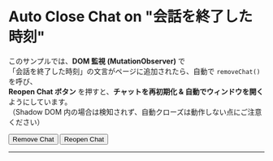 <!DOCTYPE html>
<html lang="ja">
<head>
  <meta charset="UTF-8">
  <title>Auto Close Chat on "会話を終了した時刻"</title>
</head>
<body>
  <h1>Auto Close Chat on "会話を終了した時刻"</h1>
  <p>
    このサンプルでは、<strong>DOM 監視 (MutationObserver)</strong> で<br>
    「会話を終了した時刻」の文言がページに追加されたら、自動で <code>removeChat()</code> を呼び、<br>
    <strong>Reopen Chat ボタン</strong> を押すと、<strong>チャットを再初期化 & 自動でウィンドウを開く</strong> ようにしています。<br>
    （Shadow DOM 内の場合は検知されず、自動クローズは動作しない点にご注意ください）
  </p>

  <!-- 手動削除/再描画用ボタン -->
  <button onclick="removeChat()">Remove Chat</button>
  <button onclick="reopenChat()">Reopen Chat</button>

  <hr/>

  <script>
    /*****************************************
     * A) initChat() - チャット初期化関数
     *    - Embedded Messaging を初期化
     *    - 成功後に openChat() を呼び出し、ウィンドウを自動で開く
     *****************************************/
    function initChat() {
      console.log('[initChat] START');
      try {
        // 言語設定（例: 'ja'）
        embeddedservice_bootstrap.settings.language = 'ja';

        // 組織ID / デプロイID / Embedded Service URL を環境に合わせて書き換えてください
        embeddedservice_bootstrap.init(
          '00DIS000002CjVn',   // Org ID
          'MIAW4',            // Deployment ID
          'https://daihachi20240927.my.site.com/ESWMIAW41737545576136', // ES URL
          { scrt2URL: 'https://daihachi20240927.my.salesforce-scrt.com' }
        );

        console.log('[initChat] SUCCESS: Chat initialized.');
      } catch (err) {
        console.error('[initChat] ERROR:', err);
      }
      console.log('[initChat] END');

      // ★ ここで強制的にチャットウィンドウを開く
      setTimeout(() => {
        if (window.embeddedservice_bootstrap && typeof embeddedservice_bootstrap.openChat === 'function') {
          console.log('[initChat] Calling embeddedservice_bootstrap.openChat()...');
          embeddedservice_bootstrap.openChat();
        } else {
          console.warn('[initChat] openChat() not available. The user may need to click the chat icon manually.');
        }
      }, 500);
    }

    /*****************************************
     * B) removeChat() - チャット(iframe/script等)を削除
     *****************************************/
    function removeChat(verbose = true) {
      if (verbose) console.log('[removeChat] START');

      // removeIframe() があれば呼ぶ
      if (
        window.embeddedservice_bootstrap &&
        window.embeddedservice_bootstrap.core &&
        typeof window.embeddedservice_bootstrap.core.removeIframe === 'function'
      ) {
        if (verbose) console.log('[removeChat] removeIframe()...');
        try {
          window.embeddedservice_bootstrap.core.removeIframe();
        } catch(e) {
          console.warn('[removeChat] removeIframe error:', e);
        }
      }

      // scriptタグ削除
      const scriptTag = document.querySelector("script[src*='bootstrap.min.js']");
      if (scriptTag) {
        scriptTag.remove();
        if (verbose) console.log('[removeChat] Removed script tag.');
      }

      // iframe削除
      const iframeSelectors = [
        "iframe[data-embeddedmessaging]",
        "iframe[id*='embeddedMessaging']",
        "iframe[class*='embeddedMessaging']"
      ].join(',');
      const allIframes = document.querySelectorAll(iframeSelectors);
      allIframes.forEach(ifr => {
        if (verbose) console.log('[removeChat] Deleting iframe:', ifr.outerHTML);
        ifr.remove();
      });

      // localStorage
      try {
        localStorage.removeItem('embeddedMessaging:conversationData');
        localStorage.removeItem('embeddedMessaging:isLoggedIn');
        localStorage.removeItem('embeddedMessaging:settings');
      } catch (err) {
        console.warn('[removeChat] localStorage remove error:', err);
      }

      // embeddedservice_bootstrap オブジェクト
      if (window.embeddedservice_bootstrap) {
        delete window.embeddedservice_bootstrap;
        if (verbose) console.log('[removeChat] Deleted embeddedservice_bootstrap.');
      }

      if (verbose) console.log('[removeChat] END');
    }

    /*****************************************
     * C) reopenChat() - 再度チャットを表示
     *    - removeChat() で一度削除
     *    - 新たに script を挿入して onload で initChat() → openChat()
     *****************************************/
    function reopenChat() {
      console.log('[reopenChat] START');
      removeChat(false);

      setTimeout(() => {
        console.log('[reopenChat] Adding new script tag...');
        const scriptEl = document.createElement('script');
        scriptEl.type = 'text/javascript';
        // 組織の ES bootstrap.min.js のURLを指定
        scriptEl.src = 'https://daihachi20240927.my.site.com/ESWMIAW41737545576136/assets/js/bootstrap.min.js';
        scriptEl.onload = () => {
          console.log('[reopenChat] Script loaded. Calling initChat()...');
          if (window.embeddedservice_bootstrap) {
            initChat();
          } else {
            console.warn('[reopenChat] embeddedservice_bootstrap not defined');
          }
        };
        document.body.appendChild(scriptEl);
      }, 300);

      console.log('[reopenChat] END');
    }

    /*****************************************
     * D) 自動検知: MutationObserver
     *    「会話を終了した時刻」を含むノードが追加されたら removeChat()
     *****************************************/
    function autoCloseOnEndTime() {
      console.log('[autoCloseOnEndTime] START MutationObserver...');
      const observer = new MutationObserver((mutationsList) => {
        for (const mutation of mutationsList) {
          if (mutation.addedNodes) {
            mutation.addedNodes.forEach((node) => {
              if (node.nodeType === Node.ELEMENT_NODE) {
                if (node.innerText && node.innerText.includes('会話を終了した時刻')) {
                  console.warn('[autoCloseOnEndTime] Detected end time text. Auto removing chat...');
                  removeChat();
                  observer.disconnect(); // 必要に応じて監視を終了
                }
              }
            });
          }
        }
      });

      // body以下のDOM変化を監視
      observer.observe(document.body, { childList: true, subtree: true });
    }

    /*****************************************
     * E) 初回ロード時の Script: initChat + autoCloseOnEndTime
     *****************************************/
    function onScriptLoaded() {
      initChat();
      autoCloseOnEndTime();
    }
  </script>

  <!-- 初回ロード時に onScriptLoaded() を呼ぶ -->
  <script
    type="text/javascript"
    src="https://daihachi20240927.my.site.com/ESWMIAW41737545576136/assets/js/bootstrap.min.js"
    onload="onScriptLoaded()"
  ></script>
</body>
</html>
